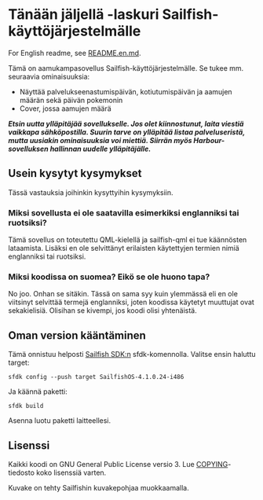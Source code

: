 Tänään jäljellä -laskuri Sailfish-käyttöjärjestelmälle
======================================================
For English readme, see [README.en.md](README.en.md).

Tämä on aamukampasovellus Sailfish-käyttöjärjestelmälle. Se tukee mm. seuraavia ominaisuuksia:
 - Näyttää palvelukseenastumispäivän, kotiutumispäivän ja aamujen määrän sekä päivän pokemonin
 - Cover, jossa aamujen määrä

***Etsin uutta ylläpitäjää sovellukselle. Jos olet kiinnostunut, laita viestiä vaikkapa
sähköpostilla. Suurin tarve on ylläpitää listaa palveluseristä, mutta uusiakin ominaisuuksia voi
miettiä. Siirrän myös Harbour-sovelluksen hallinnan uudelle ylläpitäjälle.***

Usein kysytyt kysymykset
------------------------
Tässä vastauksia joihinkin kysyttyihin kysymyksiin.

### Miksi sovellusta ei ole saatavilla esimerkiksi englanniksi tai ruotsiksi?
Tämä sovellus on toteutettu QML-kielellä ja sailfish-qml ei tue käännösten lataamista.
Lisäksi en ole selvittänyt erilaisten käytettyjen termien nimiä englanniksi tai ruotsiksi.

### Miksi koodissa on suomea? Eikö se ole huono tapa?
No joo. Onhan se sitäkin. Tässä on sama syy kuin ylemmässä eli en ole viitsinyt selvittää termejä
englanniksi, joten koodissa käytetyt muuttujat ovat sekakielisiä. Olisihan se kivempi, jos koodi
olisi yhtenäistä.

Oman version kääntäminen
------------------------
Tämä onnistuu helposti [Sailfish SDK:n](https://sailfishos.org/wiki/Sailfish_SDK) sfdk-komennolla.
Valitse ensin haluttu target:

    sfdk config --push target SailfishOS-4.1.0.24-i486

Ja käännä paketti:

    sfdk build

Asenna luotu paketti laitteellesi.

Lisenssi
--------
Kaikki koodi on GNU General Public License versio 3. Lue [COPYING](COPYING)-tiedosto koko lisenssiä
varten.

Kuvake on tehty Sailfishin kuvakepohjaa muokkaamalla.
